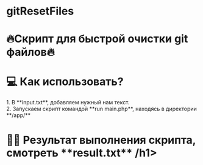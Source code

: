 # gitResetFiles

<h1 align="left">🔥Скрипт для быстрой очистки git файлов🔥</h1>

  <h1 align="left">💻 Как использовать?</h1>
  1. В **input.txt**, добавляем нужный нам текст. <br>
  2. Запускаем скрипт командой **run main.php**, находясь в директории **/app/** <br>
  
  <h1 align="left">👨‍💻 Результат выполнения скрипта, смотреть **result.txt** /h1>
